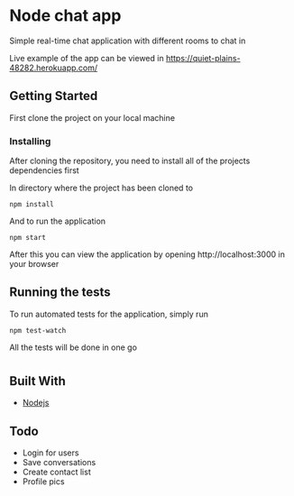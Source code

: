 # Node chat app

Simple real-time chat application with different rooms to chat in

Live example of the app can be viewed in https://quiet-plains-48282.herokuapp.com/


## Getting Started

First clone the project on your local machine

### Installing

After cloning the repository, you need to install all of the projects dependencies first

In directory where the project has been cloned to

```
npm install
```

And to run the application

```
npm start
```
After this you can view the application by opening http://localhost:3000 in your browser

## Running the tests

To run automated tests for the application, simply run 

```
npm test-watch
```
All the tests will be done in one go



#
## Built With

* [Nodejs](https://nodejs.org/en/)


## Todo

* Login for users
* Save conversations
* Create contact list
* Profile pics


